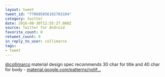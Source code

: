 ```yaml
---
layout: tweet
tweet_id: "770605856102703104"
category: twitter
date: 2016-08-30T12:55:27.000Z
source: Twitter for Android
favorite_count: 0
retweet_count: 0
in_reply_to_user: collimarco
tags:
- tweet
---
```


[@collimarco](https://twitter.com/@collimarco)  material design spec recommends 30 char for title and 40 char for body - [material.google.com/patterns/notif…](https://material.google.com/patterns/notifications.html#notifications-style)
